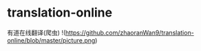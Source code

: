 # translation-online
有道在线翻译(爬虫)
!(https://github.com/zhaoranWan9/translation-online/blob/master/picture.png)
